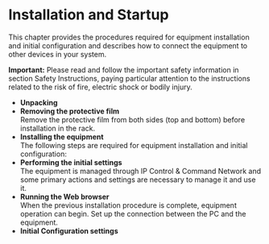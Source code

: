# Installation and Startup

This chapter provides the procedures required for equipment installation and initial configuration and describes how to connect the equipment to other devices in your system.

**Important:** Please read and follow the important safety information in section Safety Instructions, paying particular attention to the instructions related to the risk of fire, electric shock or bodily injury.

* **Unpacking**
* **Removing the protective film**\
  Remove the protective film from both sides (top and bottom) before installation in the rack.
* **Installing the equipment**\
  The following steps are required for equipment installation and initial configuration:
* **Performing the initial settings**\
  The equipment is managed through IP Control & Command Network and some primary actions and settings are necessary to manage it and use it.
* **Running the Web browser**\
  When the previous installation procedure is complete, equipment operation can begin. Set up the connection between the PC and the equipment.
* **Initial Configuration settings**
